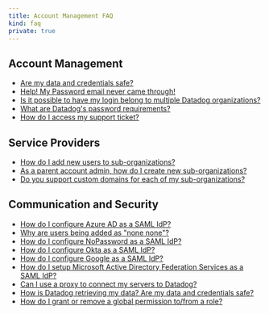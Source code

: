 ```yaml
---
title: Account Management FAQ
kind: faq
private: true
---
```


## Account Management

* [Are my data and credentials safe?][1]
* [Help! My Password email never came through!][2]
* [Is it possible to have my login belong to multiple Datadog organizations?][3]
* [What are Datadog's password requirements?][4]
* [How do I access my support ticket?][5]

## Service Providers

* [How do I add new users to sub-organizations?][6]
* [As a parent account admin, how do I create new sub-organizations?][7]
* [Do you support custom domains for each of my sub-organizations?][8]

## Communication and Security

* [How do I configure Azure AD as a SAML IdP?][9]
* [Why are users being added as "none none"?][10]
* [How do I configure NoPassword as a SAML IdP?][11]
* [How do I configure Okta as a SAML IdP?][12]
* [How do I configure Google as a SAML IdP?][13]
* [How do I setup Microsoft Active Directory Federation Services as a SAML IdP?][14]
* [Can I use a proxy to connect my servers to Datadog?][15]
* [How is Datadog retrieving my data? Are my data and credentials safe?][16]
* [How do I grant or remove a global permission to/from a role?][17]

[1]: /account_management/faq/are-my-data-and-credentials-safe
[2]: /account_management/faq/help-my-password-email-never-came-through
[3]: /account_management/faq/is-it-possible-to-have-my-login-belong-to-multiple-datadog-organizations
[4]: /account_management/faq/password-requirements
[5]: /account_management/faq/access-your-support-ticket
[6]: /account_management/faq/how-do-i-add-new-users-to-sub-organizations
[7]: /account_management/faq/as-a-parent-account-admin-how-do-i-create-new-sub-organizations
[8]: /account_management/faq/do-you-support-custom-domains-for-each-of-my-sub-organizations
[9]: /account_management/faq/how-do-i-configure-azure-ad-as-a-saml-idp
[10]: /account_management/faq/why-are-users-being-added-as-none-none
[11]: /account_management/faq/how-do-i-configure-nopassword-as-a-saml-idp
[12]: /account_management/faq/how-do-i-configure-okta-as-a-saml-idp
[13]: /account_management/faq/how-do-i-configure-google-as-a-saml-idp
[14]: /account_management/faq/how-do-i-setup-microsoft-active-directory-federation-services-as-a-saml-idp
[15]: /account_management/faq/can-i-use-a-proxy-to-connect-my-servers-to-datadog
[16]: /account_management/faq/how-is-datadog-retrieving-my-data-are-my-data-and-credentials-safe
[17]: /account_management/faq/managing-global-role-permissions
